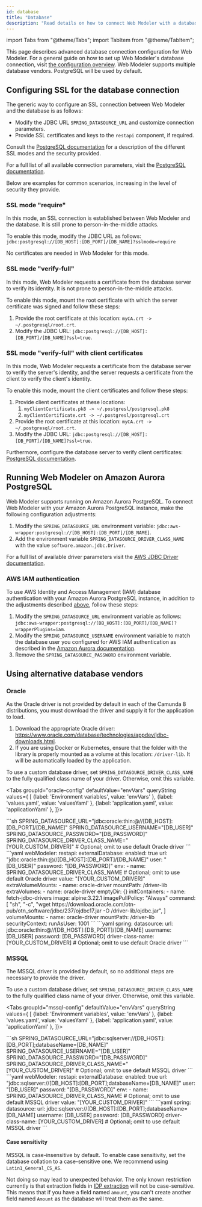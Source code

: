 ```yaml
---
id: database
title: "Database"
description: "Read details on how to connect Web Modeler with a database."
---
```


import Tabs from "@theme/Tabs";
import TabItem from "@theme/TabItem";

This page describes advanced database connection configuration for Web Modeler. For a general guide on how to set up Web Modeler's database connection, visit [the configuration overview](configuration.md#database).
Web Modeler supports multiple database vendors. PostgreSQL will be used by default.

## Configuring SSL for the database connection

The generic way to configure an SSL connection between Web Modeler and the database is as follows:

- Modify the JDBC URL `SPRING_DATASOURCE_URL` and customize connection parameters.
- Provide SSL certificates and keys to the `restapi` component, if required.

Consult the [PostgreSQL documentation](https://jdbc.postgresql.org/documentation/ssl/) for a description
of the different SSL modes and the security provided.

For a full list of all available connection parameters, visit the [PostgreSQL documentation](https://jdbc.postgresql.org/documentation/use/#connection-parameters/).

Below are examples for common scenarios, increasing in the level of security they provide.

### SSL mode "require"

In this mode, an SSL connection is established between Web Modeler and the database. It is still prone to
person-in-the-middle attacks.

To enable this mode, modify the JDBC URL as follows: `jdbc:postgresql://[DB_HOST]:[DB_PORT]/[DB_NAME]?sslmode=require`

No certificates are needed in Web Modeler for this mode.

### SSL mode "verify-full"

In this mode, Web Modeler requests a certificate from the database server to verify its identity. It is not
prone to person-in-the-middle attacks.

To enable this mode, mount the root certificate with which the server certificate was signed and follow these steps:

1. Provide the root certificate at this location: `myCA.crt -> ~/.postgresql/root.crt`.
2. Modify the JDBC URL: `jdbc:postgresql://[DB_HOST]:[DB_PORT]/[DB_NAME]?ssl=true`.

### SSL mode "verify-full" with client certificates

In this mode, Web Modeler requests a certificate from the database server to verify the server's identity, and
the server requests a certificate from the client to verify the client's identity.

To enable this mode, mount the client certificates and follow these steps:

1. Provide client certificates at these locations:
   1. `myClientCertificate.pk8 -> ~/.postgresl/postgresql.pk8`
   2. `myClientCertificate.crt -> ~/.postgresl/postgresql.crt`
2. Provide the root certificate at this location: `myCA.crt -> ~/.postgresql/root.crt`.
3. Modify the JDBC URL: `jdbc:postgresql://[DB_HOST]:[DB_PORT]/[DB_NAME]?ssl=true`.

Furthermore, configure the database server to verify client certificates:
[PostgreSQL documentation](https://www.postgresql.org/docs/current/ssl-tcp.html).

## Running Web Modeler on Amazon Aurora PostgreSQL

Web Modeler supports running on Amazon Aurora PostgreSQL.
To connect Web Modeler with your Amazon Aurora PostgreSQL instance, make the following configuration adjustments:

1. Modify the `SPRING_DATASOURCE_URL` environment variable: `jdbc:aws-wrapper:postgresql://[DB_HOST]:[DB_PORT]/[DB_NAME]`.
2. Add the environment variable `SPRING_DATASOURCE_DRIVER_CLASS_NAME` with the value `software.amazon.jdbc.Driver`.

For a full list of available driver parameters visit the [AWS JDBC Driver documentation](https://github.com/awslabs/aws-advanced-jdbc-wrapper/wiki/UsingTheJdbcDriver#aws-advanced-jdbc-driver-parameters).

### AWS IAM authentication

To use AWS Identity and Access Management (IAM) database authentication with your Amazon Aurora PostgreSQL
instance, in addition to the adjustments described [above](#running-web-modeler-on-amazon-aurora-postgresql), follow these steps:

1. Modify the `SPRING_DATASOURCE_URL` environment variable as follows: `jdbc:aws-wrapper:postgresql://[DB_HOST]:[DB_PORT]/[DB_NAME]?wrapperPlugins=iam`.
2. Modify the `SPRING_DATASOURCE_USERNAME` environment variable to match the database user you configured for AWS IAM authentication as described in the [Amazon Aurora documentation](https://docs.aws.amazon.com/AmazonRDS/latest/AuroraUserGuide/UsingWithRDS.IAMDBAuth.DBAccounts.html#UsingWithRDS.IAMDBAuth.DBAccounts.PostgreSQL).
3. Remove the `SPRING_DATASOURCE_PASSWORD` environment variable.

## Using alternative database vendors

### Oracle

As the Oracle driver is not provided by default in each of the Camunda 8 distributions, you must download the driver and supply it for the application to load.

1. Download the appropriate Oracle driver: https://www.oracle.com/database/technologies/appdev/jdbc-downloads.html.
2. If you are using Docker or Kubernetes, ensure that the folder with the library is properly mounted as a volume at this location: `/driver-lib`. It will be automatically loaded by the application.

To use a custom database driver, set `SPRING_DATASOURCE_DRIVER_CLASS_NAME` to the fully qualified class name of your driver. Otherwise, omit this variable.

<Tabs groupId="oracle-config" defaultValue="envVars" queryString values={
[
{label: 'Environment variables', value: 'envVars' },
{label: 'values.yaml', value: 'valuesYaml' },
{label: 'application.yaml', value: 'applicationYaml' },
]}>

<TabItem value="envVars">
```sh
SPRING_DATASOURCE_URL="jdbc:oracle:thin:@//[DB_HOST]:[DB_PORT]/[DB_NAME]"
SPRING_DATASOURCE_USERNAME="[DB_USER]"
SPRING_DATASOURCE_PASSWORD="[DB_PASSWORD]"
SPRING_DATASOURCE_DRIVER_CLASS_NAME="[YOUR_CUSTOM_DRIVER]" # Optional; omit to use default Oracle driver
```
</TabItem>
<TabItem value="valuesYaml">
```yaml
webModeler:
  restapi:
    externalDatabase:
      enabled: true
      url: "jdbc:oracle:thin:@//[DB_HOST]:[DB_PORT]/[DB_NAME]"
      user: "[DB_USER]"
      password: "[DB_PASSWORD]"
    env:
      - name: SPRING_DATASOURCE_DRIVER_CLASS_NAME # Optional; omit to use default Oracle driver
        value: "[YOUR_CUSTOM_DRIVER]"
    extraVolumeMounts:
      - name: oracle-driver
        mountPath: /driver-lib
    extraVolumes:
      - name: oracle-driver
        emptyDir: {}
    initContainers:
      - name: fetch-jdbc-drivers
        image: alpine:3.22.1
        imagePullPolicy: "Always"
        command:
          [
            "sh",
            "-c",
            "wget https://download.oracle.com/otn-pub/otn_software/jdbc/237/ojdbc17.jar -O /driver-lib/ojdbc.jar",
          ]
        volumeMounts:
          - name: oracle-driver
            mountPath: /driver-lib
        securityContext:
          runAsUser: 1001
```
</TabItem>
<TabItem value="applicationYaml">
```yaml
spring:
  datasource:
    url: jdbc:oracle:thin:@//[DB_HOST]:[DB_PORT]/[DB_NAME]
    username: [DB_USER]
    password: [DB_PASSWORD]
    driver-class-name: [YOUR_CUSTOM_DRIVER] # Optional; omit to use default Oracle driver
```
</TabItem>
</Tabs>

### MSSQL

The MSSQL driver is provided by default, so no additional steps are necessary to provide the driver.

To use a custom database driver, set `SPRING_DATASOURCE_DRIVER_CLASS_NAME` to the fully qualified class name of your driver. Otherwise, omit this variable.

<Tabs groupId="mssql-config" defaultValue="envVars" queryString values={
[
{label: 'Environment variables', value: 'envVars' },
{label: 'values.yaml', value: 'valuesYaml' },
{label: 'application.yaml', value: 'applicationYaml' },
]}>

<TabItem value="envVars">
```sh
SPRING_DATASOURCE_URL="jdbc:sqlserver://[DB_HOST]:[DB_PORT];databaseName=[DB_NAME]"
SPRING_DATASOURCE_USERNAME="[DB_USER]"
SPRING_DATASOURCE_PASSWORD="[DB_PASSWORD]"
SPRING_DATASOURCE_DRIVER_CLASS_NAME="[YOUR_CUSTOM_DRIVER]" # Optional; omit to use default MSSQL driver
```
</TabItem>
<TabItem value="valuesYaml">
```yaml
webModeler:
  restapi:
    externalDatabase:
      enabled: true
      url: "jdbc:sqlserver://[DB_HOST]:[DB_PORT];databaseName=[DB_NAME]"
      user: "[DB_USER]"
      password: "[DB_PASSWORD]"
    env:
      - name: SPRING_DATASOURCE_DRIVER_CLASS_NAME # Optional; omit to use default MSSQL driver
        value: "[YOUR_CUSTOM_DRIVER]"
```
</TabItem>
<TabItem value="applicationYaml">
```yaml
spring:
  datasource:
    url: jdbc:sqlserver://[DB_HOST]:[DB_PORT];databaseName=[DB_NAME]
    username: [DB_USER]
    password: [DB_PASSWORD]
    driver-class-name: [YOUR_CUSTOM_DRIVER] # Optional; omit to use default MSSQL driver
```
</TabItem>
</Tabs>

#### Case sensitivity

MSSQL is case-insensitive by default. To enable case sensitivity, set the database collation to a case-sensitive one. We recommend using `Latin1_General_CS_AS`.

Not doing so may lead to unexpected behavior.
The only known restriction currently is that extraction fields in [IDP extraction](../../../../../components/modeler/web-modeler/idp/idp-unstructured-extraction.md#extract-fields) will not be case-sensitive.
This means that if you have a field named `amount`, you can't create another field named `Amount` as the database will treat them as the same.

